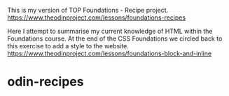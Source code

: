 This is my version of TOP Foundations - Recipe project.
https://www.theodinproject.com/lessons/foundations-recipes

Here I attempt to summarise my current knowledge of HTML within the Foundations course.
At the end of the CSS Foundations we circled back to this exercise to add a style to the website.
https://www.theodinproject.com/lessons/foundations-block-and-inline

# odin-recipes